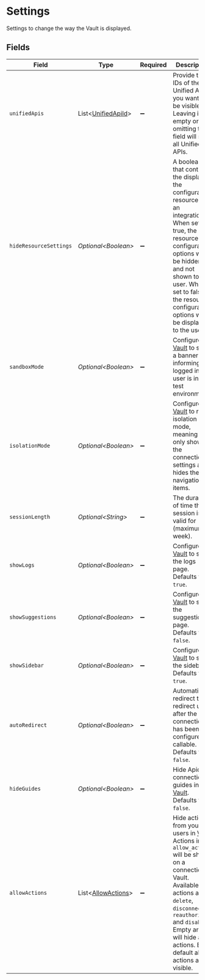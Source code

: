 # Settings

Settings to change the way the Vault is displayed.


## Fields

| Field                                                                                                                                                                                                                                                                                                     | Type                                                                                                                                                                                                                                                                                                      | Required                                                                                                                                                                                                                                                                                                  | Description                                                                                                                                                                                                                                                                                               | Example                                                                                                                                                                                                                                                                                                   |
| --------------------------------------------------------------------------------------------------------------------------------------------------------------------------------------------------------------------------------------------------------------------------------------------------------- | --------------------------------------------------------------------------------------------------------------------------------------------------------------------------------------------------------------------------------------------------------------------------------------------------------- | --------------------------------------------------------------------------------------------------------------------------------------------------------------------------------------------------------------------------------------------------------------------------------------------------------- | --------------------------------------------------------------------------------------------------------------------------------------------------------------------------------------------------------------------------------------------------------------------------------------------------------- | --------------------------------------------------------------------------------------------------------------------------------------------------------------------------------------------------------------------------------------------------------------------------------------------------------- |
| `unifiedApis`                                                                                                                                                                                                                                                                                             | List\<[UnifiedApiId](../../models/components/UnifiedApiId.md)>                                                                                                                                                                                                                                            | :heavy_minus_sign:                                                                                                                                                                                                                                                                                        | Provide the IDs of the Unified APIs you want to be visible. Leaving it empty or omitting this field will show all Unified APIs.                                                                                                                                                                           |                                                                                                                                                                                                                                                                                                           |
| `hideResourceSettings`                                                                                                                                                                                                                                                                                    | *Optional\<Boolean>*                                                                                                                                                                                                                                                                                      | :heavy_minus_sign:                                                                                                                                                                                                                                                                                        | A boolean that controls the display of the configurable resources for an integration. When set to true, the resource configuration options will be hidden and not shown to the user. When set to false, the resource configuration options will be displayed to the user.                                 |                                                                                                                                                                                                                                                                                                           |
| `sandboxMode`                                                                                                                                                                                                                                                                                             | *Optional\<Boolean>*                                                                                                                                                                                                                                                                                      | :heavy_minus_sign:                                                                                                                                                                                                                                                                                        | Configure [Vault](/apis/vault/reference#section/Get-Started) to show a banner informing the logged in user is in a test environment.                                                                                                                                                                      |                                                                                                                                                                                                                                                                                                           |
| `isolationMode`                                                                                                                                                                                                                                                                                           | *Optional\<Boolean>*                                                                                                                                                                                                                                                                                      | :heavy_minus_sign:                                                                                                                                                                                                                                                                                        | Configure [Vault](/apis/vault/reference#section/Get-Started) to run in isolation mode, meaning it only shows the connection settings and hides the navigation items.                                                                                                                                      |                                                                                                                                                                                                                                                                                                           |
| `sessionLength`                                                                                                                                                                                                                                                                                           | *Optional\<String>*                                                                                                                                                                                                                                                                                       | :heavy_minus_sign:                                                                                                                                                                                                                                                                                        | The duration of time the session is valid for (maximum 1 week).                                                                                                                                                                                                                                           | 30m                                                                                                                                                                                                                                                                                                       |
| `showLogs`                                                                                                                                                                                                                                                                                                | *Optional\<Boolean>*                                                                                                                                                                                                                                                                                      | :heavy_minus_sign:                                                                                                                                                                                                                                                                                        | Configure [Vault](/apis/vault/reference#section/Get-Started) to show the logs page. Defaults to `true`.                                                                                                                                                                                                   |                                                                                                                                                                                                                                                                                                           |
| `showSuggestions`                                                                                                                                                                                                                                                                                         | *Optional\<Boolean>*                                                                                                                                                                                                                                                                                      | :heavy_minus_sign:                                                                                                                                                                                                                                                                                        | Configure [Vault](/apis/vault/reference#section/Get-Started) to show the suggestions page. Defaults to `false`.                                                                                                                                                                                           |                                                                                                                                                                                                                                                                                                           |
| `showSidebar`                                                                                                                                                                                                                                                                                             | *Optional\<Boolean>*                                                                                                                                                                                                                                                                                      | :heavy_minus_sign:                                                                                                                                                                                                                                                                                        | Configure [Vault](/apis/vault/reference#section/Get-Started) to show the sidebar. Defaults to `true`.                                                                                                                                                                                                     |                                                                                                                                                                                                                                                                                                           |
| `autoRedirect`                                                                                                                                                                                                                                                                                            | *Optional\<Boolean>*                                                                                                                                                                                                                                                                                      | :heavy_minus_sign:                                                                                                                                                                                                                                                                                        | Automatically redirect to redirect uri after the connection has been configured as callable. Defaults to `false`.                                                                                                                                                                                         |                                                                                                                                                                                                                                                                                                           |
| `hideGuides`                                                                                                                                                                                                                                                                                              | *Optional\<Boolean>*                                                                                                                                                                                                                                                                                      | :heavy_minus_sign:                                                                                                                                                                                                                                                                                        | Hide Apideck connection guides in [Vault](/apis/vault/reference#section/Get-Started). Defaults to `false`.                                                                                                                                                                                                |                                                                                                                                                                                                                                                                                                           |
| `allowActions`                                                                                                                                                                                                                                                                                            | List\<[AllowActions](../../models/components/AllowActions.md)>                                                                                                                                                                                                                                            | :heavy_minus_sign:                                                                                                                                                                                                                                                                                        | Hide actions from your users in [Vault](/apis/vault/reference#section/Get-Started). Actions in `allow_actions` will be shown on a connection in Vault.<br/>Available actions are: `delete`, `disconnect`, `reauthorize` and `disable`.<br/>Empty array will hide all actions. By default all actions are visible. |                                                                                                                                                                                                                                                                                                           |